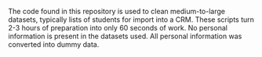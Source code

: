 The code found in this repository is used to clean medium-to-large datasets, typically lists of students for import into a CRM. These scripts turn 2-3 hours of preparation into only 60 seconds of work. No personal information is present in the datasets used. All personal information was converted into dummy data. 
